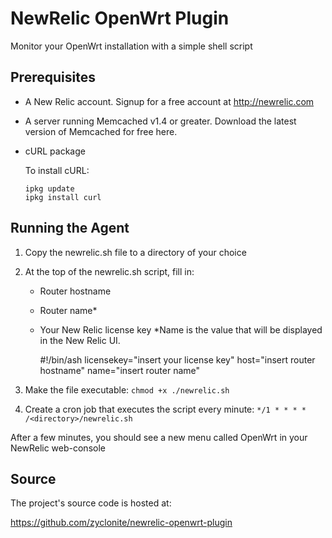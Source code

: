 NewRelic OpenWrt Plugin
=======================
Monitor your OpenWrt installation with a simple shell script

Prerequisites
-------------

  - A New Relic account. Signup for a free account at http://newrelic.com
  - A server running Memcached v1.4 or greater. Download the latest version of Memcached for free here.
  - cURL package

    To install cURL:

        ipkg update
        ipkg install curl

Running the Agent
----------------------------------

 1. Copy the newrelic.sh file to a directory of your choice
 2. At the top of the newrelic.sh script, fill in:
     - Router hostname
     - Router name*
     - Your New Relic license key
     *Name is the value that will be displayed in the New Relic UI.

          #!/bin/ash
          licensekey="insert your license key"
          host="insert router hostname"
          name="insert router name"

3. Make the file executable: `chmod +x ./newrelic.sh`
4. Create a cron job that executes the script every minute: `*/1 * * * * /<directory>/newrelic.sh`

After a few minutes, you should see a new menu called OpenWrt in your NewRelic web-console

## Source

The project's source code is hosted at:

https://github.com/zyclonite/newrelic-openwrt-plugin
